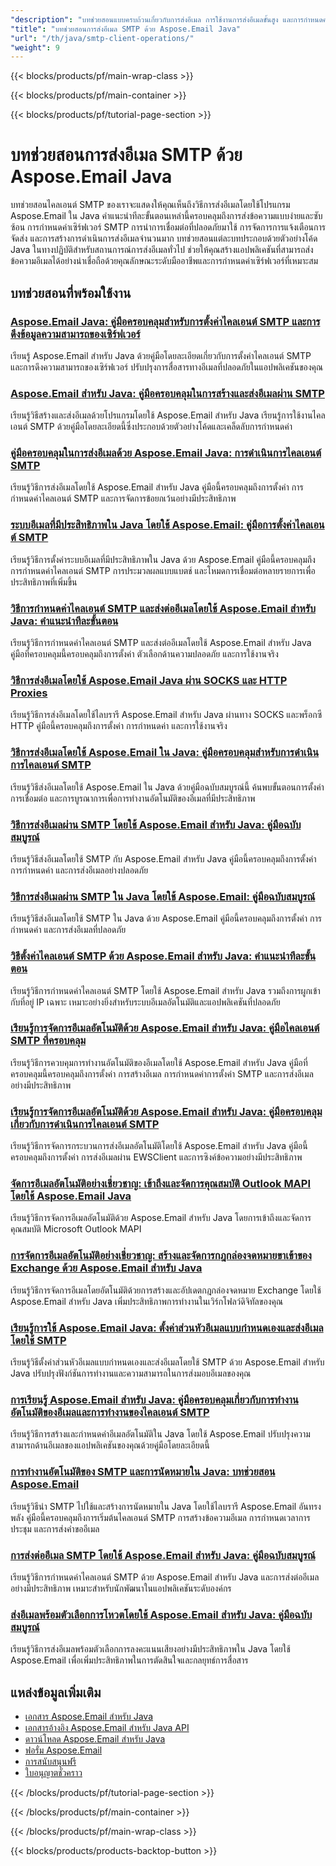 ```yaml
---
"description": "บทช่วยสอนแบบครบถ้วนเกี่ยวกับการส่งอีเมล การใช้งานการส่งอีเมลขั้นสูง และการกำหนดค่า SMTP โดยใช้ Aspose.Email สำหรับ Java"
"title": "บทช่วยสอนการส่งอีเมล SMTP ด้วย Aspose.Email Java"
"url": "/th/java/smtp-client-operations/"
"weight": 9
---
```


{{< blocks/products/pf/main-wrap-class >}}

{{< blocks/products/pf/main-container >}}

{{< blocks/products/pf/tutorial-page-section >}}
# บทช่วยสอนการส่งอีเมล SMTP ด้วย Aspose.Email Java

บทช่วยสอนไคลเอนต์ SMTP ของเราจะแสดงให้คุณเห็นถึงวิธีการส่งอีเมลโดยใช้โปรแกรม Aspose.Email ใน Java คำแนะนำทีละขั้นตอนเหล่านี้ครอบคลุมถึงการส่งข้อความแบบง่ายและซับซ้อน การกำหนดค่าเซิร์ฟเวอร์ SMTP การนำการเชื่อมต่อที่ปลอดภัยมาใช้ การจัดการการแจ้งเตือนการจัดส่ง และการสร้างการดำเนินการส่งอีเมลจำนวนมาก บทช่วยสอนแต่ละบทประกอบด้วยตัวอย่างโค้ด Java ในทางปฏิบัติสำหรับสถานการณ์การส่งอีเมลทั่วไป ช่วยให้คุณสร้างแอปพลิเคชันที่สามารถส่งข้อความอีเมลได้อย่างน่าเชื่อถือด้วยคุณลักษณะระดับมืออาชีพและการกำหนดค่าเซิร์ฟเวอร์ที่เหมาะสม

## บทช่วยสอนที่พร้อมใช้งาน

### [Aspose.Email Java: คู่มือครอบคลุมสำหรับการตั้งค่าไคลเอนต์ SMTP และการดึงข้อมูลความสามารถของเซิร์ฟเวอร์](./aspose-email-java-smtp-setup-server-capabilities/)
เรียนรู้ Aspose.Email สำหรับ Java ด้วยคู่มือโดยละเอียดเกี่ยวกับการตั้งค่าไคลเอนต์ SMTP และการดึงความสามารถของเซิร์ฟเวอร์ ปรับปรุงการสื่อสารทางอีเมลที่ปลอดภัยในแอปพลิเคชันของคุณ

### [Aspose.Email สำหรับ Java: คู่มือครอบคลุมในการสร้างและส่งอีเมลผ่าน SMTP](./aspose-email-java-create-send-emails/)
เรียนรู้วิธีสร้างและส่งอีเมลด้วยโปรแกรมโดยใช้ Aspose.Email สำหรับ Java เรียนรู้การใช้งานไคลเอนต์ SMTP ด้วยคู่มือโดยละเอียดนี้ซึ่งประกอบด้วยตัวอย่างโค้ดและเคล็ดลับการกำหนดค่า

### [คู่มือครอบคลุมในการส่งอีเมลด้วย Aspose.Email Java: การดำเนินการไคลเอนต์ SMTP](./send-emails-aspose-email-java-guide/)
เรียนรู้วิธีการส่งอีเมลโดยใช้ Aspose.Email สำหรับ Java คู่มือนี้ครอบคลุมถึงการตั้งค่า การกำหนดค่าไคลเอนต์ SMTP และการจัดการข้อยกเว้นอย่างมีประสิทธิภาพ

### [ระบบอีเมลที่มีประสิทธิภาพใน Java โดยใช้ Aspose.Email: คู่มือการตั้งค่าไคลเอนต์ SMTP](./efficient-email-system-java-aspose-email-smtp-setup/)
เรียนรู้วิธีการตั้งค่าระบบอีเมลที่มีประสิทธิภาพใน Java ด้วย Aspose.Email คู่มือนี้ครอบคลุมถึงการกำหนดค่าไคลเอนต์ SMTP การประมวลผลแบบแบตช์ และโหมดการเชื่อมต่อหลายรายการเพื่อประสิทธิภาพที่เพิ่มขึ้น

### [วิธีการกำหนดค่าไคลเอนต์ SMTP และส่งต่ออีเมลโดยใช้ Aspose.Email สำหรับ Java: คำแนะนำทีละขั้นตอน](./smtp-client-email-forwarding-aspose-java/)
เรียนรู้วิธีการกำหนดค่าไคลเอนต์ SMTP และส่งต่ออีเมลโดยใช้ Aspose.Email สำหรับ Java คู่มือที่ครอบคลุมนี้ครอบคลุมถึงการตั้งค่า ตัวเลือกด้านความปลอดภัย และการใช้งานจริง

### [วิธีการส่งอีเมลโดยใช้ Aspose.Email Java ผ่าน SOCKS และ HTTP Proxies](./aspose-email-java-send-via-socks-http-proxies/)
เรียนรู้วิธีการส่งอีเมลโดยใช้ไลบรารี Aspose.Email สำหรับ Java ผ่านทาง SOCKS และพร็อกซี HTTP คู่มือนี้ครอบคลุมถึงการตั้งค่า การกำหนดค่า และการใช้งานจริง

### [วิธีการส่งอีเมลโดยใช้ Aspose.Email ใน Java: คู่มือครอบคลุมสำหรับการดำเนินการไคลเอนต์ SMTP](./send-emails-aspose-email-java-tutorial/)
เรียนรู้วิธีส่งอีเมลโดยใช้ Aspose.Email ใน Java ด้วยคู่มือฉบับสมบูรณ์นี้ ค้นพบขั้นตอนการตั้งค่า การเชื่อมต่อ และการบูรณาการเพื่อการทำงานอัตโนมัติของอีเมลที่มีประสิทธิภาพ

### [วิธีการส่งอีเมลผ่าน SMTP โดยใช้ Aspose.Email สำหรับ Java: คู่มือฉบับสมบูรณ์](./send-emails-smtp-aspose-email-java-guide/)
เรียนรู้วิธีส่งอีเมลโดยใช้ SMTP กับ Aspose.Email สำหรับ Java คู่มือนี้ครอบคลุมถึงการตั้งค่า การกำหนดค่า และการส่งอีเมลอย่างปลอดภัย

### [วิธีการส่งอีเมลผ่าน SMTP ใน Java โดยใช้ Aspose.Email: คู่มือฉบับสมบูรณ์](./send-emails-smtp-java-aspose-email-guide/)
เรียนรู้วิธีส่งอีเมลโดยใช้ SMTP ใน Java ด้วย Aspose.Email คู่มือนี้ครอบคลุมถึงการตั้งค่า การกำหนดค่า และการส่งอีเมลที่ปลอดภัย

### [วิธีตั้งค่าไคลเอนต์ SMTP ด้วย Aspose.Email สำหรับ Java: คำแนะนำทีละขั้นตอน](./aspose-email-java-smtp-client-setup/)
เรียนรู้วิธีการกำหนดค่าไคลเอนต์ SMTP โดยใช้ Aspose.Email สำหรับ Java รวมถึงการผูกเข้ากับที่อยู่ IP เฉพาะ เหมาะอย่างยิ่งสำหรับระบบอีเมลอัตโนมัติและแอปพลิเคชันที่ปลอดภัย

### [เรียนรู้การจัดการอีเมลอัตโนมัติด้วย Aspose.Email สำหรับ Java: คู่มือไคลเอนต์ SMTP ที่ครอบคลุม](./aspose-email-java-tutorial/)
เรียนรู้วิธีการควบคุมการทำงานอัตโนมัติของอีเมลโดยใช้ Aspose.Email สำหรับ Java คู่มือที่ครอบคลุมนี้ครอบคลุมถึงการตั้งค่า การสร้างอีเมล การกำหนดค่าการตั้งค่า SMTP และการส่งอีเมลอย่างมีประสิทธิภาพ

### [เรียนรู้การจัดการอีเมลอัตโนมัติด้วย Aspose.Email สำหรับ Java: คู่มือครอบคลุมเกี่ยวกับการดำเนินการไคลเอนต์ SMTP](./aspose-email-java-automation-tutorial/)
เรียนรู้วิธีการจัดการกระบวนการส่งอีเมลอัตโนมัติโดยใช้ Aspose.Email สำหรับ Java คู่มือนี้ครอบคลุมถึงการตั้งค่า การส่งอีเมลผ่าน EWSClient และการซิงค์ข้อความอย่างมีประสิทธิภาพ

### [จัดการอีเมลอัตโนมัติอย่างเชี่ยวชาญ: เข้าถึงและจัดการคุณสมบัติ Outlook MAPI โดยใช้ Aspose.Email Java](./aspose-email-java-access-mapi-properties/)
เรียนรู้วิธีการจัดการอีเมลอัตโนมัติด้วย Aspose.Email สำหรับ Java โดยการเข้าถึงและจัดการคุณสมบัติ Microsoft Outlook MAPI

### [การจัดการอีเมลอัตโนมัติอย่างเชี่ยวชาญ: สร้างและจัดการกฎกล่องจดหมายขาเข้าของ Exchange ด้วย Aspose.Email สำหรับ Java](./master-email-automation-aspose-email-java/)
เรียนรู้วิธีการจัดการอีเมลโดยอัตโนมัติด้วยการสร้างและอัปเดตกฎกล่องจดหมาย Exchange โดยใช้ Aspose.Email สำหรับ Java เพิ่มประสิทธิภาพการทำงานในเวิร์กโฟลว์ดิจิทัลของคุณ

### [เรียนรู้การใช้ Aspose.Email Java: ตั้งค่าส่วนหัวอีเมลแบบกำหนดเองและส่งอีเมลโดยใช้ SMTP](./aspose-email-java-custom-headers-smtp/)
เรียนรู้วิธีตั้งค่าส่วนหัวอีเมลแบบกำหนดเองและส่งอีเมลโดยใช้ SMTP ด้วย Aspose.Email สำหรับ Java ปรับปรุงฟังก์ชันการทำงานและความสามารถในการส่งมอบอีเมลของคุณ

### [การเรียนรู้ Aspose.Email สำหรับ Java: คู่มือครอบคลุมเกี่ยวกับการทำงานอัตโนมัติของอีเมลและการทำงานของไคลเอนต์ SMTP](./aspose-email-java-automation-guide/)
เรียนรู้วิธีการสร้างและกำหนดค่าอีเมลอัตโนมัติใน Java โดยใช้ Aspose.Email ปรับปรุงความสามารถด้านอีเมลของแอปพลิเคชันของคุณด้วยคู่มือโดยละเอียดนี้

### [การทำงานอัตโนมัติของ SMTP และการนัดหมายใน Java: บทช่วยสอน Aspose.Email](./smtp-appointment-automation-aspose-email-java/)
เรียนรู้วิธีนำ SMTP ไปใช้และสร้างการนัดหมายใน Java โดยใช้ไลบรารี Aspose.Email อันทรงพลัง คู่มือนี้ครอบคลุมถึงการเริ่มต้นไคลเอนต์ SMTP การสร้างข้อความอีเมล การกำหนดเวลาการประชุม และการส่งคำขออีเมล

### [การส่งต่ออีเมล SMTP โดยใช้ Aspose.Email สำหรับ Java: คู่มือฉบับสมบูรณ์](./smtp-email-forwarding-aspose-email-java/)
เรียนรู้วิธีการกำหนดค่าไคลเอนต์ SMTP ด้วย Aspose.Email สำหรับ Java และการส่งต่ออีเมลอย่างมีประสิทธิภาพ เหมาะสำหรับนักพัฒนาในแอปพลิเคชันระดับองค์กร

### [ส่งอีเมลพร้อมตัวเลือกการโหวตโดยใช้ Aspose.Email สำหรับ Java: คู่มือฉบับสมบูรณ์](./send-emails-voting-options-aspose-email-java/)
เรียนรู้วิธีการส่งอีเมลพร้อมตัวเลือกการลงคะแนนเสียงอย่างมีประสิทธิภาพใน Java โดยใช้ Aspose.Email เพื่อเพิ่มประสิทธิภาพในการตัดสินใจและกลยุทธ์การสื่อสาร

## แหล่งข้อมูลเพิ่มเติม

- [เอกสาร Aspose.Email สำหรับ Java](https://docs.aspose.com/email/java/)
- [เอกสารอ้างอิง Aspose.Email สำหรับ Java API](https://reference.aspose.com/email/java/)
- [ดาวน์โหลด Aspose.Email สำหรับ Java](https://releases.aspose.com/email/java/)
- [ฟอรั่ม Aspose.Email](https://forum.aspose.com/c/email)
- [การสนับสนุนฟรี](https://forum.aspose.com/)
- [ใบอนุญาตชั่วคราว](https://purchase.aspose.com/temporary-license/)

{{< /blocks/products/pf/tutorial-page-section >}}

{{< /blocks/products/pf/main-container >}}

{{< /blocks/products/pf/main-wrap-class >}}

{{< blocks/products/products-backtop-button >}}